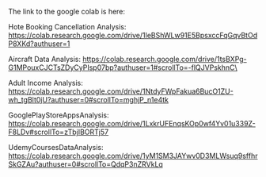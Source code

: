 The link to the google colab is here: 

Hote Booking Cancellation Analysis: https://colab.research.google.com/drive/1leBShWLw91E5BpsxccFqGqvBtOdP8XKd?authuser=1

Aircraft Data Analysis: https://colab.research.google.com/drive/1tsBXPg-G1MPouxCJCTsZDyCyPIsp07bp?authuser=1#scrollTo=-flQJVPskhnC\

Adult Income Analysis: https://colab.research.google.com/drive/1NtdyFWpFakua6BucO1ZU-wh_tgBlt0jU?authuser=0#scrollTo=mghjP_n1e4tk

GooglePlayStoreAppsAnalysis: https://colab.research.google.com/drive/1LxkrUFEnqsKOp0wf4Yv01u339Z-F8LDv#scrollTo=zTbjIBORTj57

UdemyCoursesDataAnalysis: https://colab.research.google.com/drive/1yM1SM3JAYwv0D3MLWsuq9sffhrSkGZAu?authuser=0#scrollTo=QdqP3nZRVkLq
